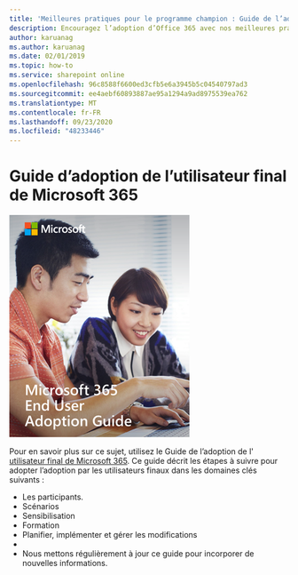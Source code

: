 ```yaml
---
title: 'Meilleures pratiques pour le programme champion : Guide de l’adoption de l’utilisateur final de Microsoft 365'
description: Encouragez l’adoption d’Office 365 avec nos meilleures pratiques de programme champion
author: karuanag
ms.author: karuanag
ms.date: 02/01/2019
ms.topic: how-to
ms.service: sharepoint online
ms.openlocfilehash: 96c8588f6600ed3cfb5e6a3945b5c04540797ad3
ms.sourcegitcommit: ee4aebf60893887ae95a1294a9ad8975539ea762
ms.translationtype: MT
ms.contentlocale: fr-FR
ms.lasthandoff: 09/23/2020
ms.locfileid: "48233446"
---
```

# <a name="microsoft-365-end-user-adoption-guide"></a>Guide d’adoption de l’utilisateur final de Microsoft 365

![Guide d’adoption de Microsoft 365](media/m365euguide.png)

Pour en savoir plus sur ce sujet, utilisez le Guide de l’adoption de l' [utilisateur final de Microsoft 365](https://aka.ms/adoptionguide). Ce guide décrit les étapes à suivre pour adopter l’adoption par les utilisateurs finaux dans les domaines clés suivants :

- Les participants.
- Scénarios
- Sensibilisation
- Formation 
- Planifier, implémenter et gérer les modifications
- 
- Nous mettons régulièrement à jour ce guide pour incorporer de nouvelles informations.